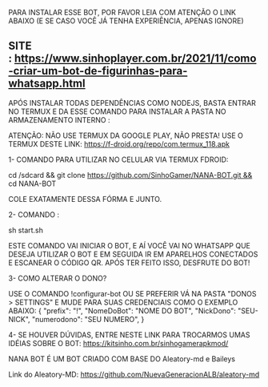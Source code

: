 
PARA INSTALAR ESSE BOT, POR FAVOR LEIA COM ATENÇÃO O LINK ABAIXO (E SE CASO VOCÊ JÁ TENHA EXPERIÊNCIA, APENAS IGNORE)

SITE : https://www.sinhoplayer.com.br/2021/11/como-criar-um-bot-de-figurinhas-para-whatsapp.html
-------------------------------

APÓS INSTALAR TODAS DEPENDÊNCIAS COMO NODEJS, BASTA ENTRAR NO TERMUX E DA ESSE COMANDO PARA INSTALAR A PASTA NO ARMAZENAMENTO INTERNO :

ATENÇÃO: NÃO USE TERMUX DA GOOGLE PLAY, NÃO PRESTA! USE O TERMUX DESTE LINK: https://f-droid.org/repo/com.termux_118.apk

1- COMANDO PARA UTILIZAR NO CELULAR VIA TERMUX FDROID:

cd /sdcard && git clone https://github.com/SinhoGamer/NANA-BOT.git && cd NANA-BOT

COLE EXATAMENTE DESSA FÓRMA E JUNTO.

2- COMANDO :

sh start.sh

ESTE COMANDO VAI INICIAR O BOT, E AÍ VOCÊ VAI NO WHATSAPP QUE DESEJA UTILIZAR O BOT E EM SEGUIDA IR EM APARELHOS CONECTADOS E ESCANEAR O CÓDIGO QR.
APÓS TER FEITO ISSO, DESFRUTE DO BOT!

3- COMO ALTERAR O DONO?

USE O COMANDO !configurar-bot OU SE PREFERIR VÁ NA PASTA "DONOS > SETTINGS" E MUDE PARA SUAS CREDENCIAIS COMO O EXEMPLO ABAIXO:
{
"prefix": "!",
	"NomeDoBot": "NOME DO BOT",
	"NickDono": "SEU-NICK",
	"numerodono": "SEU NUMERO",
}

4- SE HOUVER DÚVIDAS, ENTRE NESTE LINK PARA TROCARMOS UMAS IDÉIAS SOBRE O BOT: https://kitsinho.com.br/sinhogamerapkmod/


NANA BOT É UM BOT CRIADO COM BASE DO Aleatory-md e Baileys

Link do Aleatory-MD: https://github.com/NuevaGeneracionALB/aleatory-md
